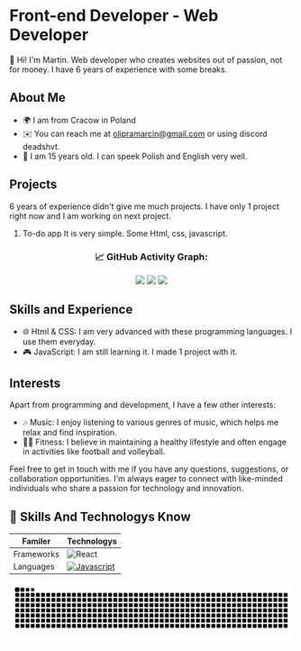 # Front-end Developer - Web Developer

👋 Hi! I'm Martin. Web developer who creates websites out of passion, not for money. I have 6 years of experience with some breaks.

## About Me
- 🌍  I am from Cracow in Poland
- ✉️  You can reach me at [olipramarcin@gmail.com](mailto:olipramarcin@gmail.com) or using discord deadshvt.
- 🧠  I am 15 years old. I can speek Polish and English very well.

## Projects

6 years of experience didn't give me much projects. I have only 1 project right now and I am working on next project.

1. To-do app
It is very simple. Some Html, css, javascript.

<!--   GitHub stats graph -->
<div align="center">
   
### 📈 GitHub Activity Graph:

<img src="https://github-readme-streak-stats.herokuapp.com/?user=olipramarcin&theme=transparent" width="708px">
<img src="https://github-readme-stats.vercel.app/api?username=olipramarcin&show_icons=true&theme=transparent" width="400px"></img>
<img src="https://github-readme-stats.vercel.app/api/top-langs/?username=olipramarcin&theme=transparent&layout=compact" width="303px"></img>

</div>

## Skills and Experience

- 🌐 Html & CSS: I am very advanced with these programming languages. I use them everyday.
- 🎮 JavaScript: I am still learning it. I made 1 project with it.

## Interests

Apart from programming and development, I have a few other interests:

- 🎶 Music: I enjoy listening to various genres of music, which helps me relax and find inspiration.
- 🚴‍♂️ Fitness: I believe in maintaining a healthy lifestyle and often engage in activities like football and volleyball.

Feel free to get in touch with me if you have any questions, suggestions, or collaboration opportunities. I'm always eager to connect with like-minded individuals who share a passion for technology and innovation.


## 🚀 Skills And Technologys Know

| Familer  | Technologys |
| ---      | ---         |
| Frameworks       | <img src="https://raw.githubusercontent.com/danielcranney/readme-generator/main/public/icons/skills/react-colored.svg" width="36" height="36" alt="React" />  |
| Languages       | <a href="https://developer.mozilla.org/en-US/docs/Web/JavaScript" target="_blank" rel="noreferrer"><img src="https://raw.githubusercontent.com/danielcranney/readme-generator/main/public/icons/skills/javascript-colored.svg" width="36" height="36" alt="Javascript" /></a>

![](https://github.com/BEPb/BEPb/blob/output/github-contribution-grid-snake.svg)
